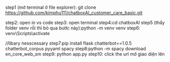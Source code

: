 
step1 (mở terminal ở file explorer): git clone https://github.com/kimphu111/chatboxAI_customer_care_basic.git

step2: open in vs code
step3: open terminal
step4:cd chatboxAI
step5 (thấy folder venv rồi thì bỏ qua bước này):python -m venv venv
step6: venv\Scripts\activate 

//libary nesscessary
step7:pip install flask chatterbot==1.0.5 chatterbot_corpus pyyaml spacy
step8:python -m spacy download en_core_web_sm
step9: python app.py
step10: click the url mở giao diện lên  